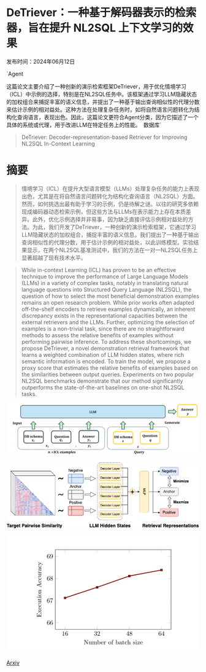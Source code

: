 # DeTriever：一种基于解码器表示的检索器，旨在提升 NL2SQL 上下文学习的效果

发布时间：2024年06月12日

`Agent

这篇论文主要介绍了一种创新的演示检索框架DeTriever，用于优化情境学习（ICL）中示例的选择，特别是在NL2SQL任务中。该框架通过学习LLM隐藏状态的加权组合来捕捉丰富的语义信息，并提出了一种基于输出查询相似性的代理分数来估计示例的相对益处。这种方法在处理复杂任务时，如将自然语言问题转化为结构化查询语言，表现出色。因此，这篇论文更符合Agent分类，因为它描述了一个具体的系统或代理，用于改进LLM在特定任务上的性能。` `数据库`

> DeTriever: Decoder-representation-based Retriever for Improving NL2SQL In-Context Learning

# 摘要

> 情境学习（ICL）在提升大型语言模型（LLMs）处理复杂任务的能力上表现出色，尤其是在将自然语言问题转化为结构化查询语言（NL2SQL）方面。然而，如何挑选出最有助于学习的示例，仍是待解之谜。以往的研究多依赖现成编码器动态检索示例，但这些方法与LLMs在表示能力上存在本质差异。此外，优化示例选择并非易事，因为缺乏直接评估示例相对益处的方法。为此，我们开发了DeTriever，一种创新的演示检索框架，它通过学习LLM隐藏状态的加权组合，捕捉丰富的语义信息。我们提出了一种基于输出查询相似性的代理分数，用于估计示例的相对益处，以此训练模型。实验结果显示，在两个NL2SQL基准测试中，我们的方法在一对一NL2SQL任务上显著超越了现有技术水平。

> While in-context Learning (ICL) has proven to be an effective technique to improve the performance of Large Language Models (LLMs) in a variety of complex tasks, notably in translating natural language questions into Structured Query Language (NL2SQL), the question of how to select the most beneficial demonstration examples remains an open research problem. While prior works often adapted off-the-shelf encoders to retrieve examples dynamically, an inherent discrepancy exists in the representational capacities between the external retrievers and the LLMs. Further, optimizing the selection of examples is a non-trivial task, since there are no straightforward methods to assess the relative benefits of examples without performing pairwise inference. To address these shortcomings, we propose DeTriever, a novel demonstration retrieval framework that learns a weighted combination of LLM hidden states, where rich semantic information is encoded. To train the model, we propose a proxy score that estimates the relative benefits of examples based on the similarities between output queries. Experiments on two popular NL2SQL benchmarks demonstrate that our method significantly outperforms the state-of-the-art baselines on one-shot NL2SQL tasks.

![DeTriever：一种基于解码器表示的检索器，旨在提升 NL2SQL 上下文学习的效果](../../../paper_images/2406.07913/icl_eg.png)

![DeTriever：一种基于解码器表示的检索器，旨在提升 NL2SQL 上下文学习的效果](../../../paper_images/2406.07913/detriever.png)

![DeTriever：一种基于解码器表示的检索器，旨在提升 NL2SQL 上下文学习的效果](../../../paper_images/2406.07913/x1.png)

[Arxiv](https://arxiv.org/abs/2406.07913)